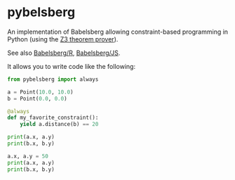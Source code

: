 pybelsberg
==========

An implementation of Babelsberg allowing constraint-based programming in Python (using the [Z3 theorem prover](http://z3.codeplex.com/)).

See also [Babelsberg/R](https://github.com/timfel/babelsberg-r), [Babelsberg/JS](https://github.com/timfel/babelsberg-js/).

It allows you to write code like the following:

```python
from pybelsberg import always

a = Point(10.0, 10.0)
b = Point(0.0, 0.0)

@always
def my_favorite_constraint():
    yield a.distance(b) == 20

print(a.x, a.y)
print(b.x, b.y)

a.x, a.y = 50
print(a.x, a.y)
print(b.x, b.y)
```
